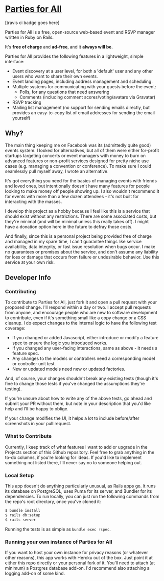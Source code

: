 # [Parties for All](https://steve-events.herokuapp.com)

[travis ci badge goes here]

Parties for All is a free, open-source web-based event and RSVP manager written in Ruby on Rails.

It's **free of charge** and **ad-free**, and it **always will be**.

Parties for All provides the following features in a lightweight, simple interface:

* Event discovery at a user level, for both a 'default' user and any other users who want to share their own events.
* Event landing pages, including address management and scheduling.
* Multiple systems for communicating with your guests before the event:
  * Polls, for any questions that need answering
  * Comments (including comment scores/voting/avatars via Gravatar)
* RSVP tracking
* Mailing list management (no support for sending emails directly, but provides an easy-to-copy list of email addresses for sending the email yourself)


## Why?

The main thing keeping me on Facebook was its (admittedly quite good) events system. I looked for alternatives, but all of them were either for-profit startups targeting concerts or event managers with money to burn on advanced features or non-profit services designed for pretty niche use cases (e.g. managing a convention or conference). To make sure I could seamlessly pull myself away, I wrote an alternative.

It's got everything you need for the basics of managing events with friends and loved ones, but intentionally doesn't have many features for people looking to make money off people showing up. I also wouldn't recommend it for events with more than a few dozen attendees - it's not built for interacting with the masses.

I develop this project as a hobby because I feel like this is a service that should exist without any restrictions. There are some associated costs, but they're minimal (and will be minimal unless this really takes off). I might have a donation option here in the future to defray those costs.

And finally, since this is a personal project being provided free of charge and managed in my spare time, I can't guarantee things like service availability, data integrity, or fast issue resolution when bugs occur. I make no guarantees or promises about the service, and don't assume any liability for loss or damage that occurs from failure or undesirable behavior. Use this service at your own risk.

## Developer Info

### Contributing

To contribute to Parties for All, just fork it and open a pull request with your proposed change. I'll respond within a day or two. I accept pull requests from anyone, and encourage people who are new to software development to contribute, even if it's something small like a copy change or a CSS cleanup. I do expect changes to the internal logic to have the following test coverage:

* If you changed or added Javascript, either introduce or modify a feature spec to ensure the logic you introduced works.
* If you changed any user-facing interactions, same as above - it needs a feature spec.
* Any changes to the models or controllers need a corresponding model or controller unit test.
* New or updated models need new or updated factories.

And, of course, your changes shouldn't break any existing tests (though it's fine to change those tests if you've changed the assumptions they're testing).

If you're unsure about how to write any of the above tests, go ahead and submit your PR without them, but note in your description that you'd like help and I'll be happy to oblige.

If your change modifies the UI, it helps a lot to include before/after screenshots in your pull request.

### What to Contribute

Currently, I keep track of what features I want to add or upgrade in the Projects section of this Github repository. Feel free to grab anything in the to-do columns, if you're looking for ideas. If you'd like to implement something not listed there, I'll never say no to someone helping out.

### Local Setup

This app doesn't do anything particularly unusual, as Rails apps go. It runs its database on PostgreSQL, uses Puma for its server, and Bundler for its dependencies. To run locally, you can just run the following commands from the repo's root directory, once you've cloned it:
```bash
$ bundle install
$ rails db:setup
$ rails server
```

Running the tests is as simple as `bundle exec rspec`.


### Running your own instance of Parties for All

If you want to host your own instance for privacy reasons (or whatever other reasons), this app works with Heroku out of the box. Just point it at either this repo directly or your personal fork of it. You'll need to attach (at minimum) a Postgres database add-on. I'd recommend also attaching a logging add-on of some kind.

